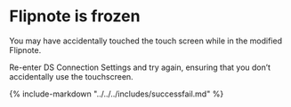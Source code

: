 # Flipnote is frozen

You may have accidentally touched the touch screen while in the modified Flipnote. 

Re-enter DS Connection Settings and try again, ensuring that you don’t accidentally use the touchscreen.

{% include-markdown "../../../includes/successfail.md" %}